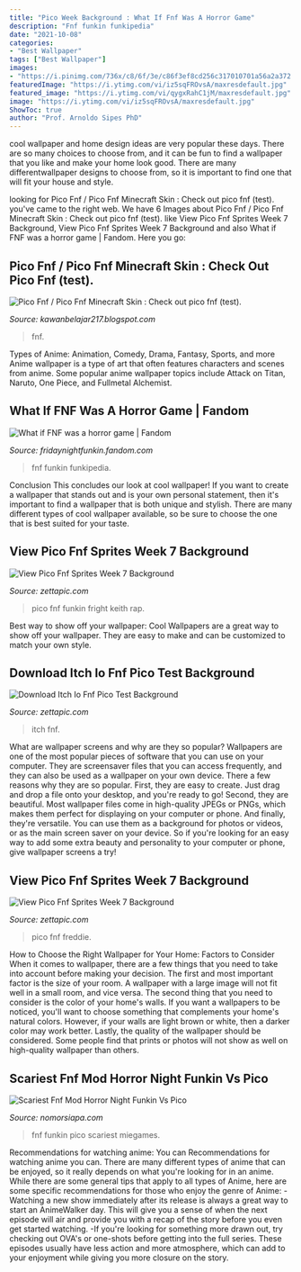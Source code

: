 ```yaml
---
title: "Pico Week Background : What If Fnf Was A Horror Game"
description: "Fnf funkin funkipedia"
date: "2021-10-08"
categories:
- "Best Wallpaper"
tags: ["Best Wallpaper"]
images:
- "https://i.pinimg.com/736x/c8/6f/3e/c86f3ef8cd256c317010701a56a2a372.jpg"
featuredImage: "https://i.ytimg.com/vi/iz5sqFROvsA/maxresdefault.jpg"
featured_image: "https://i.ytimg.com/vi/qygxRahC1jM/maxresdefault.jpg"
image: "https://i.ytimg.com/vi/iz5sqFROvsA/maxresdefault.jpg"
ShowToc: true
author: "Prof. Arnoldo Sipes PhD"
---
```



cool wallpaper and home design ideas are very popular these days. There are so many choices to choose from, and it can be fun to find a wallpaper that you like and make your home look good. There are many differentwallpaper designs to choose from, so it is important to find one that will fit your house and style.

	

		
looking for Pico Fnf / Pico Fnf Minecraft Skin : Check out pico fnf (test). you've came to the right web. We have 6 Images about Pico Fnf / Pico Fnf Minecraft Skin : Check out pico fnf (test). like View Pico Fnf Sprites Week 7 Background, View Pico Fnf Sprites Week 7 Background and also What if FNF was a horror game | Fandom. Here you go:
		
    
## Pico Fnf / Pico Fnf Minecraft Skin : Check Out Pico Fnf (test).

<img loading=lazy src="https://i.ytimg.com/vi/iz5sqFROvsA/maxresdefault.jpg" onerror="this.onerror=null;this.src='https://tse2.mm.bing.net/th?id=OIP.REJg9tQA4Ld1RZiQzyg-OwHaEK&amp;pid=15.1';" alt="Pico Fnf / Pico Fnf Minecraft Skin : Check out pico fnf (test).">

_Source: kawanbelajar217.blogspot.com_

>fnf. 

	

Types of Anime: Animation, Comedy, Drama, Fantasy, Sports, and more
Anime wallpaper is a type of art that often features characters and scenes from anime. Some popular anime wallpaper topics include Attack on Titan, Naruto, One Piece, and Fullmetal Alchemist.

    
## What If FNF Was A Horror Game | Fandom

<img loading=lazy src="https://static.wikia.nocookie.net/fridaynightfunkin/images/0/08/Site-background-dark/revision/latest/scale-to-width/1280?cb=20210708164031" onerror="this.onerror=null;this.src='https://tse3.mm.bing.net/th?id=OIP.fUgIhFnaMHSMVYKCFWLO2gHaED&amp;pid=15.1';" alt="What if FNF was a horror game | Fandom">

_Source: fridaynightfunkin.fandom.com_

>fnf funkin funkipedia. 

	

Conclusion
This concludes our look at cool wallpaper! If you want to create a wallpaper that stands out and is your own personal statement, then it's important to find a wallpaper that is both unique and stylish. There are many different types of cool wallpaper available, so be sure to choose the one that is best suited for your taste.

    
## View Pico Fnf Sprites Week 7 Background

<img loading=lazy src="https://i.pinimg.com/736x/c8/6f/3e/c86f3ef8cd256c317010701a56a2a372.jpg" onerror="this.onerror=null;this.src='https://tse4.mm.bing.net/th?id=OIP.HrgDpuGjcE-0jG24ZhDMFgHaHa&amp;pid=15.1';" alt="View Pico Fnf Sprites Week 7 Background">

_Source: zettapic.com_

>pico fnf funkin fright keith rap. 

	

Best way to show off your wallpaper:
Cool Wallpapers are a great way to show off your wallpaper. They are easy to make and can be customized to match your own style.

    
## Download Itch Io Fnf Pico Test Background

<img loading=lazy src="https://img.itch.zone/aW1nLzU5MDkxNjkucG5n/original/ZOnxjp.png" onerror="this.onerror=null;this.src='https://tse3.mm.bing.net/th?id=OIP.G_LqKW7_WaBVBa2_Vev8ggHaEK&amp;pid=15.1';" alt="Download Itch Io Fnf Pico Test Background">

_Source: zettapic.com_

>itch fnf. 

	

What are wallpaper screens and why are they so popular?
Wallpapers are one of the most popular pieces of software that you can use on your computer. They are screensaver files that you can access frequently, and they can also be used as a wallpaper on your own device. There a few reasons why they are so popular. First, they are easy to create. Just drag and drop a file onto your desktop, and you're ready to go! Second, they are beautiful. Most wallpaper files come in high-quality JPEGs or PNGs, which makes them perfect for displaying on your computer or phone. And finally, they're versatile. You can use them as a background for photos or videos, or as the main screen saver on your device. So if you're looking for an easy way to add some extra beauty and personality to your computer or phone, give wallpaper screens a try!

    
## View Pico Fnf Sprites Week 7 Background

<img loading=lazy src="https://i.ytimg.com/vi/qygxRahC1jM/maxresdefault.jpg" onerror="this.onerror=null;this.src='https://tse2.mm.bing.net/th?id=OIP.G8bGHjyo8UEIPSNCXX4X-wHaEK&amp;pid=15.1';" alt="View Pico Fnf Sprites Week 7 Background">

_Source: zettapic.com_

>pico fnf freddie. 

	

How to Choose the Right Wallpaper for Your Home: Factors to Consider
When it comes to wallpaper, there are a few things that you need to take into account before making your decision. The first and most important factor is the size of your room. A wallpaper with a large image will not fit well in a small room, and vice versa. 
The second thing that you need to consider is the color of your home's walls. If you want a wallpapers to be noticed, you'll want to choose something that complements your home's natural colors. However, if your walls are light brown or white, then a darker color may work better. 
Lastly, the quality of the wallpaper should be considered. Some people find that prints or photos will not show as well on high-quality wallpaper than others.

    
## Scariest Fnf Mod Horror Night Funkin Vs Pico

<img loading=lazy src="https://nomorsiapa.com/images/v/th/id/OIP.eq6lVh_9B3zW6blPAC_ZrAHaEK&amp;w=307&amp;h=160&amp;c=8&amp;rs=1&amp;qlt=90&amp;pid=3.1&amp;rm=2" onerror="this.onerror=null;this.src='https://tse2.mm.bing.net/th?id=OIP.qLkH3_GHQMrJ_UENm2n0cAAAAA&amp;pid=15.1';" alt="Scariest Fnf Mod Horror Night Funkin Vs Pico">

_Source: nomorsiapa.com_

>fnf funkin pico scariest miegames. 

	

Recommendations for watching anime: You can
Recommendations for watching anime you can. There are many different types of anime that can be enjoyed, so it really depends on what you're looking for in an anime. While there are some general tips that apply to all types of Anime, here are some specific recommendations for those who enjoy the genre of Anime: 
-Watching a new show immediately after its release is always a great way to start an AnimeWalker day. This will give you a sense of when the next episode will air and provide you with a recap of the story before you even get started watching. 
-If you're looking for something more drawn out, try checking out OVA's or one-shots before getting into the full series. These episodes usually have less action and more atmosphere, which can add to your enjoyment while giving you more closure on the story.

